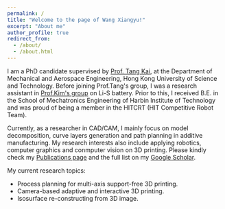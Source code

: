 ```yaml
---
permalink: /
title: "Welcome to the page of Wang Xiangyu!"
excerpt: "About me"
author_profile: true
redirect_from: 
  - /about/
  - /about.html
---
```



I am a PhD candidate supervised by [Prof. Tang Kai](https://mektang.people.ust.hk/), at the Department of Mechanical and Aerospace Engineering, Hong Kong University of Science and Technology.  Before joining Prof.Tang's group, I was a research assistant in [Prof.Kim's group](https://seng.ust.hk/about/people/faculty/jang-kyo-kim) on Li-S battery. Prior to this, I received B.E. in the School of Mechatronics Engineering of Harbin Institute of Technology and was proud of being a member in the HITCRT (HIT Competitive Robot Team).

Currently, as a researcher in CAD/CAM, I mainly focus on model decomposition, curve layers generation and path planning in additive manufacturing. My research interests also include applying robotics, computer graphics and conmputer vision on 3D printing. Please kindly check my [Publications page](https://kuxuanwang.github.io/publications/) and the full list on my [Google Scholar](https://scholar.google.com/citations?hl=en&user=KlC5rHIAAAAJ).

My current research topics:
* Process planning for multi-axis support-free 3D printing.
* Camera-based adaptive and interactive 3D printing.
* Isosurface re-constructing from 3D image.